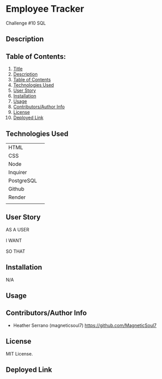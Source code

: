 # Employee Tracker

Challenge #10 SQL

## Description 


## Table of Contents: 

1. [Title](#employee-tracker) 
2. [Description](#description) 
3. [Table of Contents](#table-of-contents) 
4. [Technologies Used](#technologies-used) 
5. [User Story](#user-story) 
6. [Installation](#installation) 
7. [Usage](#usage) 
8. [Contributors/Author Info](#contributorsauthor-info) 
9. [License](#license) 
10. [Deployed Link](#deployed-link) 

## Technologies Used

|                            |  | 
| ------------- |:-------------:| 
|  HTML                      |  | 
|  CSS                       |  | 
|  Node                      |  |
|  Inquirer                  |  |   
|  PostgreSQL                |  |
|  Github			         |  |
|  Render                    |  |
|                               |

## User Story 

AS A USER 
<br>
<br>
I WANT 
<br>
<br>
SO THAT 
<br>

## Installation 

N/A

## Usage 


## Contributors/Author Info

* Heather Serrano (magneticsoul7) https://github.com/MagneticSoul7 

## License

MIT License.

## Deployed Link

